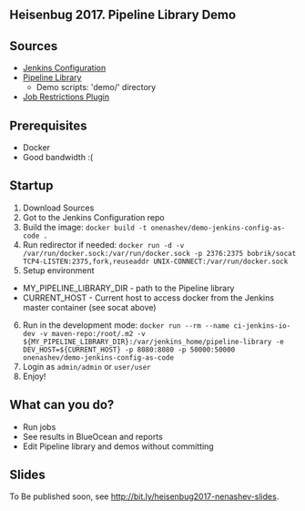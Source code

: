 Heisenbug 2017. Pipeline Library Demo
---

## Sources

*  [Jenkins Configuration](https://github.com/oleg-nenashev/demo-jenkins-config-as-code/tree/heisenbug-demo)
* [Pipeline Library](https://github.com/oleg-nenashev/pipeline-library/tree/heisenbug2017-demo)
  * Demo scripts: 'demo/' directory
* [Job Restrictions Plugin](https://github.com/oleg-nenashev/job-restrictions-plugin/tree/cobertura-profile)

## Prerequisites

* Docker
* Good bandwidth :(

## Startup

1. Download Sources
2. Got to the Jenkins Configuration repo
3. Build the image: `docker build -t onenashev/demo-jenkins-config-as-code .`
4. Run redirector if needed: `docker run -d -v /var/run/docker.sock:/var/run/docker.sock -p 2376:2375 bobrik/socat TCP4-LISTEN:2375,fork,reuseaddr UNIX-CONNECT:/var/run/docker.sock`
5. Setup environment
  * MY_PIPELINE_LIBRARY_DIR - path to the Pipeline library
  * CURRENT_HOST - Current host to access docker from the Jenkins master container (see socat above)
6. Run in the development mode: `docker run --rm --name ci-jenkins-io-dev -v maven-repo:/root/.m2 -v ${MY_PIPELINE_LIBRARY_DIR}:/var/jenkins_home/pipeline-library -e DEV_HOST=${CURRENT_HOST} -p 8080:8080 -p 50000:50000  onenashev/demo-jenkins-config-as-code`
7. Login as `admin/admin` or `user/user`
8. Enjoy!

## What can you do?

* Run jobs
* See results in BlueOcean and reports
* Edit Pipeline library and demos without committing 

## Slides

To Be published soon, see http://bit.ly/heisenbug2017-nenashev-slides.

